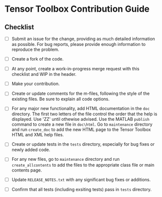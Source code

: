 # Tensor Toolbox Contribution Guide

## Checklist

- [ ] Submit an issue for the change, providing as much detailed information as possible. For bug reports, please provide enough information to reproduce the problem.
- [ ] Create a fork of the code.
- [ ] At any point, create a work-in-progress merge request with this checklist and WIP in the header.
- [ ] Make your contribution.
- [ ] Create or update comments for the m-files, following the style of the existing files. Be sure to explain all code options.
- [ ] For any major new functionality, add HTML documentation in the `doc` directory. The first two letters of the file control the order that the help is displayed. Use 'ZZ' until othewise advised. Use the MATLAB `publish` command to create a new file in `doc\html`. Go to `maintenance` directory and run `create_doc` to add the new HTML page to the Tensor Toolbox HTML and XML help files.
- [ ] Create or update tests in the `tests` directory, especially for bug fixes or newly added code.
- [ ] For any new files, go to `maintenance` directory and run `create_allcontents` to add the files to the appropriate class file or main contents page.
- [ ] Update `RELEASE_NOTES.txt` with any significant bug fixes or additions.
- [ ] Confirm that all tests (including exsiting tests) pass in `tests` directory.



